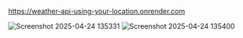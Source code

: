 https://weather-api-using-your-location.onrender.com

![Screenshot 2025-04-24 135331](https://github.com/user-attachments/assets/7978ff46-1cdd-419c-b095-dc067abb491b)
![Screenshot 2025-04-24 135400](https://github.com/user-attachments/assets/ec1c40d6-bafb-4d1a-8e76-469bdc5dc636)
